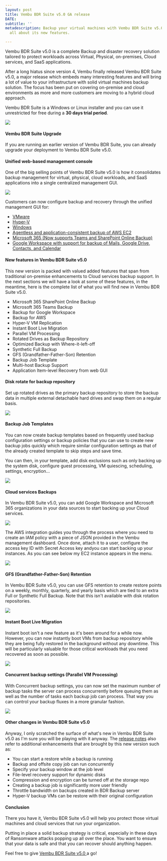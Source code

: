 ```yaml
---
layout: post
title: Vembu BDR Suite v5.0 GA release
DATE: 
subtitle: ''
metadescription: Backup your virtual machines with Vembu BDR Suite v5.0 and learn
  all about its new features.

---
```

Vembu BDR Suite v5.0 is a complete Backup and disaster recovery solution tailored to protect workloads across Virtual, Physical, on-premises, Cloud services, and SaaS applications.

After a long hiatus since version 4, Vembu finally released Vembu BDR Suite v5.0, a major release which embeds many interesting features and will bring a lot of value to your infrastructure with solid virtual machines backup solution. The focus has been put on covering on-premise and cloud environments as more and more customers are moving to a hybrid cloud approach.

Vembu BDR Suite is a Windows or Linux installer and you can use it unrestricted for free during a **30 days trial period**.

[![](/img/vembu5-1.png)](https://www.vembu.com/vembu-bdr-suite-download/)

#### Vembu BDR Suite Upgrade

If you are running an earlier version of Vembu BDR Suite, you can already upgrade your deployment to Vembu BDR Suite v5.0.

#### Unified web-based management console

One of the big selling points of Vembu BDR Suite v5.0 is how it consolidates backup management for virtual, physical, cloud workloads, and SaaS applications into a single centralized management GUI.

![](/img/vembu5-2.png)

Customers can now configure backup and recovery through the unified management GUI for:

* [VMware](https://www.vembu.com/vmware-backup/)
* [Hyper-V](https://www.vembu.com/hyper-v-backup/)
* [Windows](https://www.vembu.com/windows-image-backup/)
* [Agentless and application-consistent backup of AWS EC2](https://www.vembu.com/aws-backup/)
* [Microsoft 365 (Now supports Teams and SharePoint Online Backup)](https://www.vembu.com/office-365-backup/)
* [Google Workspace with support for backup of Mails, Google Drive, Contacts, and Calendar](https://www.vembu.com/google-workspace-backup/)

#### New features in Vembu BDR Suite v5.0

This new version is packed with valued added features that span from traditional on-premise enhancements to Cloud services backup support. In the next sections we will have a look at some of these features, in the meantime, here is the complete list of what you will find new in Vembu BDR Suite v5.0.

* Microsoft 365 SharePoint Online Backup
* Microsoft 365 Teams Backup
* Backup for Google Workspace
* Backup for AWS
* Hyper-V VM Replication
* Instant Boot Live Migration
* Parallel VM Processing
* Rotated Drives as Backup Repository
* Optimized Backup with Where-it-left-off
* Synthetic Full Backup
* GFS (Grandfather-Father-Son) Retention
* Backup Job Template
* Multi-host Backup Support
* Application Item-level Recovery from web GUI

#### Disk rotate for backup repository

Set up rotated drives as the primary backup repository to store the backup data in multiple external detachable hard drives and swap them on a regular basis.

![](/img/vmworld2021-7.png)

#### Backup Job Templates

You can now create backup templates based on frequently used backup configuration settings or backup policies that you can use to create new backup jobs quickly which require similar configuration settings as that of the already created template to skip steps and save time.

You can then, in your template, add disk exclusions such as only backing up the system disk, configure guest processing, VM quiescing, scheduling, settings, encryption...

![](/img/vmworld2021-8.png)

#### Cloud services Backups

In Vembu BDR Suite v5.0, you can add Google Workspace and Microsoft 365 organizations in your data sources to start backing up your Cloud services.

![](/img/vmworld2021-9.png)

The AWS integration guides you through the process where you need to create an IAM policy with a piece of JSON provided in the Vembu management dashboard. Once done, attach it to a user, configure the access key ID with Secret Access key andyou can start backing up your instances. As you can see below my EC2 instance appears in the menu.

![](/img/vmworld2021-10.png)

#### GFS (Grandfather-Father-Son) Retention

In Vembu BDR Suite v5.0, you can use GFS retention to create restore points on a weekly, monthly, quarterly, and yearly basis which are tied to an extra Full or Synthetic Full Backup. Note that this isn't available with disk rotation repositories.

![](/img/vmworld2021-11.png)

#### Instant Boot Live Migration

Instant boot isn't a new feature as it's been around for a while now. However, you can now instantly boot VMs from backup repository while they are being fully restored in the background without any downtime. This will be particularly valuable for those critical workloads that you need recovered as soon as possible.

![](/img/vmworld2021-12.png)

#### Concurrent backup settings (Parallel VM Processing)

With Concurrent backup settings, you can now set the maximum number of backup tasks the server can process concurrently before queuing them as well as the number of tasks each backup job can process. That way you can control your backup fluxes in a more granular fashion.

![](/img/vmworld2021-12-1.png)

#### Other changes in Vembu BDR Suite v5.0

Anyway, I only scratched the surface of what's new in Vembu BDR Suite v5.0 as I'm sure you will be playing with it anyway. The [release notes](https://www.vembu.com/vembu-bdr-suite-release-notes/) also refer to additional enhancements that are brought by this new version such as:

* You can start a restore while a backup is running
* Backup and offsite copy job can run concurrently
* Specify your backup window at the job level
* File-level recovery support for dynamic disks
* Compression and encryption can be turned off at the storage repo
* Creating a backup job is significantly more user friendly
* Throttle bandwidth on backups created in BDR Backup server
* Hyper-V backup VMs can be restore with their original configuration

#### Conclusion

There you have it, Vembu BDR Suite v5.0 will help you protect those virtual machines and cloud services that run your organization. 

Putting in place a solid backup strategy is critical, especially in these days of Ransomware attacks popping up all over the place. You want to ensure that your data is safe and that you can recover should anything happen.

Feel free to give [Vembu BDR Suite v5.0 ]()a go!